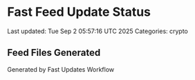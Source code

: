 # Fast Feed Update Status
Last updated: Tue Sep  2 05:57:16 UTC 2025
Categories: crypto

## Feed Files Generated

Generated by Fast Updates Workflow
